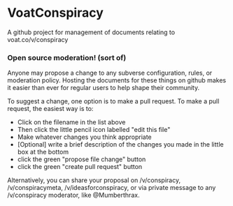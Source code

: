 # VoatConspiracy
A github project for management of documents relating to voat.co/v/conspiracy

### Open source moderation! (sort of)

Anyone may propose a change to any subverse configuration, rules, or moderation policy. Hosting the documents for these things on github makes it easier than ever for regular users to help shape their community.

To suggest a change, one option is to make a pull request. To make a pull request, the easiest way is to:

  * Click on the filename in the list above
  * Then click the little pencil icon labelled "edit this file"
  * Make whatever changes you think appropriate
  * [Optional] write a brief description of the changes you made in the little box at the bottom
  * click the green "propose file change" button 
  * click the green "create pull request" button

Alternatively, you can share your proposal on /v/conspiracy, /v/conspiracymeta, /v/ideasforconspiracy, or via private message to any /v/conspiracy moderator, like @Mumberthrax.
